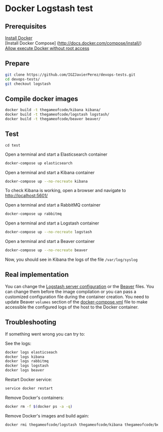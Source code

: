 # Docker Logstash test

## Prerequisites

[Install Docker](https://docs.docker.com/installation/)
<br>
[Install Docker Compose] (http://docs.docker.com/compose/install/)
<br>
[Allow execute Docker without root access](https://docs.docker.com/installation/ubuntulinux/#giving-non-root-access)

## Prepare

```bash
git clone https://github.com/IGZJavierPerez/devops-tests.git
cd devops-tests/
git checkout logstash
```

## Compile docker images

```bash
docker build -t thegameofcode/kibana kibana/
docker build -t thegameofcode/logstash logstash/
docker build -t thegameofcode/beaver beaver/
```

## Test

```
cd test
```

Open a terminal and start a Elasticsearch container

```bash
docker-compose up elasticsearch
```

Open a terminal and start a Kibana container

```bash
docker-compose up --no-recreate kibana
```

To check Kibana is working, open a browser and navigate to [http://localhost:5601/](http://localhost:5601/)

Open a terminal and start a RabbitMQ container

```bash
docker-compose up rabbitmq
```

Open a terminal and start a Logstash container

```bash
docker-compose up --no-recreate logstash
```

Open a terminal and start a Beaver container

```bash
docker-compose up --no-recreate beaver
```

Now, you should see in Kibana the logs of the file `/var/log/syslog`

## Real implementation

You can change the [Logstash server configuration](https://github.com/IGZJavierPerez/devops-tests/blob/logstash/test/logstash/logstash.conf) or the [Beaver](https://github.com/IGZJavierPerez/devops-tests/blob/beaver/test/beaver/beaver.conf) files. You can change them before the image compilation or you can pass a customized configuration file during the container creation. You need to update Beaver `volumes` section of the [docker-compose.yml](https://github.com/IGZJavierPerez/devops-tests/blob/logstash/test/docker-compose.yml) file to make accessible the configured logs of the host to the Docker container.

## Troubleshooting

If something went wrong you can try to:

See the logs:

```bash
docker logs elasticseach
docker logs kibana
docker logs rabbitmq
docker logs logstash
docker logs beaver
```

Restart Docker service:

```bash
service docker restart
```

Remove Docker's containers:

```bash
docker rm -f $(docker ps -a -q)
```

Remove Docker's images and build again:

```bash
docker rmi thegameofcode/logstash thegameofcode/kibana thegameofcode/beaver
```